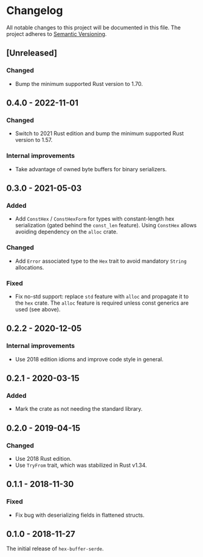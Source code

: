 # Changelog

All notable changes to this project will be documented in this file.
The project adheres to [Semantic Versioning](http://semver.org/spec/v2.0.0.html).

## [Unreleased]

### Changed

- Bump the minimum supported Rust version to 1.70.

## 0.4.0 - 2022-11-01

### Changed

- Switch to 2021 Rust edition and bump the minimum supported Rust version to 1.57.

### Internal improvements

- Take advantage of owned byte buffers for binary serializers.

## 0.3.0 - 2021-05-03

### Added

- Add `ConstHex` / `ConstHexForm` for types with constant-length
  hex serialization (gated behind the `const_len` feature).
  Using `ConstHex` allows avoiding dependency on the `alloc` crate.

### Changed

- Add `Error` associated type to the `Hex` trait to avoid mandatory `String`
  allocations.

### Fixed

- Fix no-std support: replace `std` feature with `alloc` and propagate it
  to the `hex` crate. The `alloc` feature is required unless const generics
  are used (see above).

## 0.2.2 - 2020-12-05

### Internal improvements

- Use 2018 edition idioms and improve code style in general.

## 0.2.1 - 2020-03-15

### Added

- Mark the crate as not needing the standard library.

## 0.2.0 - 2019-04-15

### Changed

- Use 2018 Rust edition.
- Use `TryFrom` trait, which was stabilized in Rust v1.34.

## 0.1.1 - 2018-11-30

### Fixed

- Fix bug with deserializing fields in flattened structs.

## 0.1.0 - 2018-11-27

The initial release of `hex-buffer-serde`.
